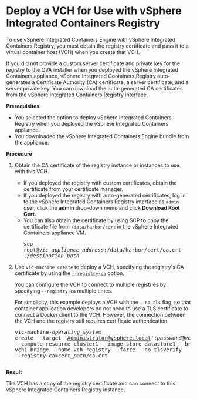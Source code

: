 # Deploy a VCH for Use with vSphere Integrated Containers Registry

To use vSphere Integrated Containers Engine with vSphere Integrated Containers Registry, you must obtain the registry certificate and pass it to a virtual container host (VCH) when you create that VCH.

If you did not provide a custom server certificate and private key for the registry to the OVA installer when you deployed the vSphere Integrated Containers appliance, vSphere Integrated Containers Registry auto-generates a Certificate Authority (CA) certificate, a server certificate, and a server private key. You can download the auto-generated CA certificates from the vSphere Integrated Containers Registry interface.

**Prerequisites**

- You selected the option to deploy vSphere Integrated Containers Registry when you deployed the vSphere Integrated Containers appliance.
- You downloaded the vSphere Integrated Containers Engine bundle from the appliance.

**Procedure**

1. Obtain the CA certificate of the registry instance or instances to use with this VCH.

   - If you deployed the registry with custom certificates, obtain the certificate from your certificate manager. 
   - If you deployed the registry with auto-generated certificates, log in to the vSphere Integrated Containers Registry interface as `admin` user, click the **admin** drop-down menu and click **Download Root Cert**.
   - You can also obtain the certificate by using SCP to copy the certificate file from `/data/harbor/cert` in the vSphere Integrated Containers appliance VM.<pre>scp root@<i>vic_appliance_address</i>:/data/harbor/cert/ca.crt ./<i>destination_path</i></pre>
2. Use `vic-machine create` to deploy a VCH, specifying the registry's CA certificate by using the [`--registry-ca`](vch_installer_options.md#registry-ca) option. 

    You can configure the VCH to connect to multiple registries by specifying `--registry-ca` multiple times.

    For simplicity, this example deploys a VCH with the `--no-tls` flag, so that container application developers do not need to use a TLS certificate to connect a Docker client to the VCH. However, the connection between the VCH and the registry still requires certificate authentication.<pre>vic-machine-<i>operating_system</i> create
--target 'Administrator@vsphere.local':<i>password</i>@<i>vcenter_server_address</i>/dc1
--compute-resource cluster1
--image-store datastore1
--bridge-network vch1-bridge
--name vch_registry
--force
--no-tlsverify
--registry-ca=<i>cert_path</i>/ca.crt
</pre>
     

**Result**

The VCH has a copy of the registry certificate and can connect to this vSphere Integrated Containers Registry instance.